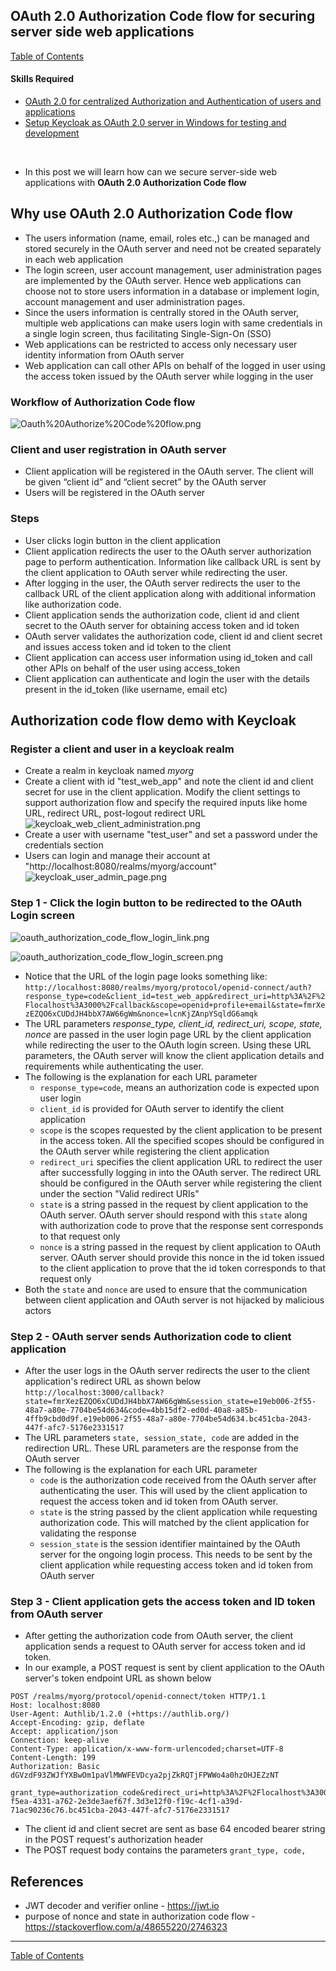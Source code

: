 ## OAuth 2.0 Authorization Code flow for securing server side web applications

[Table of Contents](https://nagasudhir.blogspot.com/2020/04/taming-python-table-of-contents.html)

#### Skills Required
-   [OAuth 2.0 for centralized Authorization and Authentication of users and applications](https://nagasudhir.blogspot.com/2023/03/oauth-20-for-centralized-authorization.html)
- [Setup Keycloak as OAuth 2.0 server in Windows for testing and development](https://nagasudhir.blogspot.com/2023/04/setup-keycloak-as-oauth-20-server-in.html)

<br>

* In this post we will learn how can we secure server-side web applications with **OAuth 2.0 Authorization Code flow**

## Why use OAuth 2.0 Authorization Code flow
* The users information (name, email, roles etc.,) can be managed and stored securely in the OAuth server and need not be created separately in each web application
* The login screen, user account management, user administration pages are implemented by the OAuth server. Hence web applications can choose not to store users information in a database or implement login, account management and user administration pages.
* Since the users information is centrally stored in the OAuth server, multiple web applications can make users login with same credentials in a single login screen, thus facilitating Single-Sign-On (SSO)
* Web applications can be restricted to access only necessary user identity information from OAuth server
* Web application can call other APIs on behalf of the logged in user using the access token issued by the OAuth server while logging in the user

### Workflow of Authorization Code flow

![Oauth%20Authorize%20Code%20flow.png](https://github.com/nagasudhirpulla/taming_python/raw/master/blog/skills/assets/img/Oauth%20Authorize%20Code%20flow.png)
### Client and user registration in OAuth server
- Client application will be registered in the OAuth server. The client will be given “client id” and “client secret” by the OAuth server
- Users will be registered in the OAuth server

### Steps
- User clicks login button in the client application
- Client application redirects the user to the OAuth server authorization page to perform authentication. Information like callback URL is sent by the client application to OAuth server while redirecting the user.
- After logging in the user, the OAuth server redirects the user to the callback URL of the client application along with additional information like authorization code.
- Client application sends the authorization code, client id and client secret to the OAuth server for obtaining access token and id token
- OAuth server validates the authorization code, client id and client secret and issues access token and id token to the client
- Client application can access user information using id_token and call other APIs on behalf of the user using access_token
- Client application can authenticate and login the user with the details present in the id_token (like username, email etc) 

## Authorization code flow demo with Keycloak

### Register a client and user in a keycloak realm
* Create a realm in keycloak named *myorg*
* Create a client with id "test_web_app" and note the client id and client secret for use in the client application. Modify the client settings to support authorization flow and specify the required inputs like home URL, redirect URL, post-logout redirect URL
![keycloak_web_client_administration.png](https://github.com/nagasudhirpulla/taming_python/raw/master/blog/skills/assets/img/keycloak_web_client_administration.png)
* Create a user with username "test_user" and set a password under the credentials section
* Users can login and manage their account at "http://localhost:8080/realms/myorg/account"
![keycloak_user_admin_page.png](https://github.com/nagasudhirpulla/taming_python/raw/master/blog/skills/assets/img/keycloak_user_admin_page.png)
### Step 1 - Click the login button to be redirected to the OAuth Login screen

![oauth_authorization_code_flow_login_link.png](https://github.com/nagasudhirpulla/taming_python/raw/master/blog/skills/assets/img/oauth_authorization_code_flow_login_link.png) 

![oauth_authorization_code_flow_login_screen.png](https://github.com/nagasudhirpulla/taming_python/raw/master/blog/skills/assets/img/oauth_authorization_code_flow_login_screen.png)

* Notice that the URL of the login page looks something like:
`http://localhost:8080/realms/myorg/protocol/openid-connect/auth?response_type=code&client_id=test_web_app&redirect_uri=http%3A%2F%2Flocalhost%3A3000%2Fcallback&scope=openid+profile+email&state=fmrXezEZQO6xCUDdJH4bbX7AW66gWm&nonce=lcnKjZAnpYSqldG6amqk`
* The URL parameters *response_type, client_id, redirect_uri, scope, state, nonce* are passed in the user login page URL by the client application while redirecting the user to the OAuth login screen. 
Using these URL parameters, the OAuth server will know the client application details and requirements while authenticating the user.
* The following is the explanation for each URL parameter
	* `response_type=code`, means an authorization code is expected upon user login
	* `client_id` is provided for OAuth server to identify the client application
	* `scope` is the scopes requested by the client application to be present in the access token. All the specified scopes should be configured in the OAuth server while registering the client application
	*  `redirect_uri` specifies the client application URL to redirect the user after successfully logging in into the OAuth server. The redirect URL should be configured in the OAuth server while registering the client under the section "Valid redirect URIs"
	* `state` is a string passed in the request by client application to the OAuth server. OAuth server should respond with this `state` along with authorization code to prove that the response sent corresponds to that request only
	* `nonce` is a string passed in the request by client application to OAuth server. OAuth server should provide this nonce in the id token issued to the client application to prove that the id token corresponds to that request only
* Both the `state` and `nonce` are used to ensure that the communication between client application and OAuth server is not hijacked by malicious actors 

### Step 2 - OAuth server sends Authorization code to client application 
* After the user logs in the OAuth server redirects the user to the client application's redirect URL as shown below
`http://localhost:3000/callback?state=fmrXezEZQO6xCUDdJH4bbX7AW66gWm&session_state=e19eb006-2f55-48a7-a80e-7704be54d634&code=4bb15df2-ed0d-40a8-a85b-4ffb9cbd0d9f.e19eb006-2f55-48a7-a80e-7704be54d634.bc451cba-2043-447f-afc7-5176e2331517`
* The URL parameters `state, session_state, code` are added in the redirection URL. These URL parameters are the response from the OAuth server
* The following is the explanation for each URL parameter
	* `code` is the authorization code received from the OAuth server after authenticating the user. This will used by the client application to request the access token and id token from OAuth server. 
	* `state` is the string passed by the client application while requesting authorization code. This will matched by the client application for validating the response
	*  `session_state` is the session identifier maintained by the OAuth server for the ongoing login process. This needs to be sent by the client application while requesting access token and id token from OAuth server

### Step 3 - Client application gets the access token and ID token from OAuth server
* After getting the authorization code from OAuth server, the client application sends a request to OAuth server for access token and id token.
* In our example, a POST request is sent by client application to the OAuth server's token endpoint URL as shown below
```
POST /realms/myorg/protocol/openid-connect/token HTTP/1.1
Host: localhost:8080
User-Agent: Authlib/1.2.0 (+https://authlib.org/)
Accept-Encoding: gzip, deflate
Accept: application/json
Connection: keep-alive
Content-Type: application/x-www-form-urlencoded;charset=UTF-8
Content-Length: 199
Authorization: Basic dGVzdF93ZWJfYXBwOm1paVlMWWFEVDcya2pjZkRQTjFPWWo4a0hzOHJEZzNT

grant_type=authorization_code&redirect_uri=http%3A%2F%2Flocalhost%3A3000%2Fcallback&code=44f2e080-f5ea-4331-a762-2e3de3aef67f.3d3e12f0-f19c-4cf1-a39d-71ac90236c76.bc451cba-2043-447f-afc7-5176e2331517
```
* The client id and client secret are sent as base 64 encoded bearer string in the POST request's authorization header
* The POST request body contains the parameters `grant_type, code, `  

## References
- JWT decoder and verifier online - https://jwt.io
- purpose of nonce and state in authorization code flow - https://stackoverflow.com/a/48655220/2746323


<hr/>

[Table of Contents](https://nagasudhir.blogspot.com/2020/04/taming-python-table-of-contents.html)


<!--stackedit_data:
eyJoaXN0b3J5IjpbLTEzMjM5NTA3MSwtNDQyNDY0MzE4LC03Mj
Q4OTIwMTgsLTEzNDQ5OTYwNDYsLTIwNjQwNDg5OTQsLTQ2Nzgz
MDAwOSwyNDE3NTUyNzQsLTMyODk3OTQ5NCw5OTY3ODc3MjUsMj
E5NjA4NjAyLDEwOTMxODQ2MTYsLTEwMzEyNDk0MDAsLTM2OTI3
NzkxMywtMzc1MDI2MDM1LC0xMzE0NjM4MzMsOTY1NjEzNTAwLD
E4NTAwNzM5MzIsLTE5NzYwMjY1NDldfQ==
-->